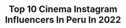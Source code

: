 ---
title: Top 10 Cinema Instagram Influencers In Peru In 2022
description: >-
  Find top cinema Instagram influencers in Peru in 2022. Most popular hashtags: #photography #peru #portrait #love.
platform: Instagram
hits: 15
text_top: Identify the top-rated Instagram accounts on inBeat.
text_bottom: Our search engine holds 15 Instagram influencers like this in Peru for you to work with.
profiles:
  - username: "yeyophotos"
    fullname: >-
      📸 Yeyoph 🎥
    bio: >-
      Youtube: yeyoph 📍 Madrid - Spain NUEVO VÍDEO EN YOUTUBE 👇🏽
    location: "Peru"
    followers: 160867
    engagement: 291
    commentsToLikes: 0.056165
    id: ck5cas82xe0wp0i115daayg49
    verified: false
    hashtags: "#yeyophotos, #portrait, #photography, #creativephotography"
  - username: "taddtm"
    fullname: >-
      Taddtm
    bio: >-
      🇵🇪 Illustrator and Character Designer Hago tutoriales en Tiktok ✨ Wallpapers en mis Highlights 👇
    location: "Peru"
    followers: 21169
    engagement: 997
    commentsToLikes: 0.010852
    id: ck139734kjv290i19y9kim7wd
    verified: false
    hashtags: "#octane, #c4d, #illustration, #maxon"
  - username: "renzovegafoto"
    fullname: >-
      Renzo Vega Portrait
    bio: >-
      Boudoir: @renzovegafoto.boudoir Personal @renzovega.pe Portafolio: @renzovegafoto.empresa Usa #renzovegafoto Lima, Perú 📷 🇵🇪
    location: "Peru"
    followers: 8490
    engagement: 899
    commentsToLikes: 0.743623
    id: ck134l3iawybx0i19i4wehsrj
    verified: false
    hashtags: "#ourportraitsdays, #777luckyfish, #theportraitpr0ject, #of2humans"
  - username: "chrishonninger"
    fullname: >-
      Chris
    bio: >-
      lima - berlin mind over matter. FX TD @rise_fx @izaio.modelmanagement
    location: "Peru"
    followers: 13160
    engagement: 731
    commentsToLikes: 0.044561
    id: ck5cg172fnzao0i11tld4gm4c
    verified: false
    hashtags: "#leadinglines, #photography, #35mmfilm, #gallery"
  - username: "_jeanpierrediaz"
    fullname: >-
      Jean Pierre Díaz
    bio: >-
      Actor, Photographer and Filmmaker 📷@jeanpierrediazphoto 🎬 @enlalunafilms
    location: "Peru"
    followers: 29072
    engagement: 121
    commentsToLikes: 0.032876
    id: ckap65qw3eihs0i78j14qxrl2
    verified: false
    hashtags: "#alphabysony, #jeanpierrediaz, #filmmaker, #sonylatin"
  - username: "oom.peru"
    fullname: >-
      C E S A R V
    bio: >-
      Experiential Creative & Art Director Photo & Film 📷 Todos tenemos una historia que contar🔥 - 📍Lima, Perú OUT OF MIND[ oom.peru@gmail.com
    location: "Peru"
    followers: 9213
    engagement: 981
    commentsToLikes: 0.099562
    id: ckaorxytqp9sx0i78spz9m5oj
    verified: false
    hashtags: "#viajandoporelmundo, #dronestagram, #sonyalpha, #natgeoadventure"
  - username: "jimbo.pe"
    fullname: >-
      J I M B O
    bio: >-
      🧃 contacto: jimbocorreo@gmail.com
    location: "Peru"
    followers: 17711
    engagement: 362
    commentsToLikes: 0.045227
    id: ck5hpip5hrfpj0i11b2yfe8am
    verified: false
    hashtags: "#pandemia, #psicodelic, #cat, #sailormoonredraw"
  - username: "anypuello"
    fullname: >-
      Any Puello
    bio: >-
      🇩🇴 Cantante, influencer, compositora, actriz, #noticiasde1minuto #verdaderasnoticias @arisvaldezjr 🔒❤️ Invitaciones 201.779.8172 AAA 💖
    location: "Peru"
    followers: 166306
    engagement: 157
    commentsToLikes: 0.054192
    id: ck15t9atrgyns0i19hwhrhvgg
    verified: false
    hashtags: "#jesus, #tbt, #metocaami, #noticiasde1minuto"
  - username: "rpadillarequena"
    fullname: >-
      Rolando Padilla
    bio: >-
      Actor, cantante, compositor, productor, albañil, plomero, electricista (+/-). Amante del derecho y la política
    location: "Peru"
    followers: 108493
    engagement: 48
    commentsToLikes: 0.058348
    id: ck5hd19yukzkx0i11gove4cur
    verified: false
    hashtags: "#cuerposanosexosano, #magichoney, #fuerza, #repost"
  - username: "catrina.catstyle"
    fullname: >-
      𝕱𝖆𝖇𝖎𝕮𝖆𝖙𝖗𝖎𝖓𝖆💙
    bio: >-
      DONT STOP DREAMING 💕 ☄️22% 📌𝙿𝚎𝚛𝚞́🇵🇪 📍𝙰𝚛𝚎𝚚𝚞𝚒𝚙𝚊 @seb9.9 🖤 Pᴀʀᴀ ᴄᴀᴅᴀ ʟᴏᴄᴏ ʜᴀʏ ᴜɴ ᴄᴏᴄᴏ🥥 ✨𝙳𝚒𝚜𝚎𝚗̃𝚊𝚍𝚘𝚛𝚊 ✨𝙵𝚒𝚝𝚗𝚎𝚜𝚜 Embajadora @meridianbet.pe Regístrate⬇️
    location: "Peru"
    followers: 22192
    engagement: 528
    commentsToLikes: 0.295767
    id: ck0w1gfctj7vm0i196s2nzml5
    verified: false
    hashtags: "#loveyourself, #photography, #arequipa, #love"
---